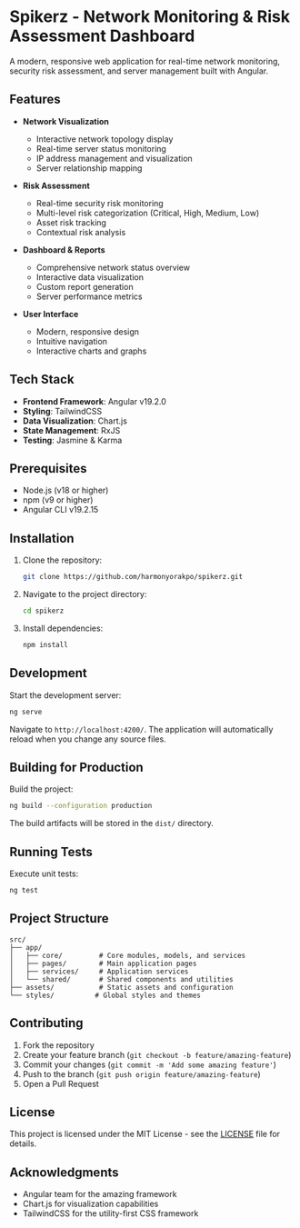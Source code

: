 # Spikerz - Network Monitoring & Risk Assessment Dashboard

A modern, responsive web application for real-time network monitoring, security risk assessment, and server management built with Angular.

## Features

- **Network Visualization**
  - Interactive network topology display
  - Real-time server status monitoring
  - IP address management and visualization
  - Server relationship mapping

- **Risk Assessment**
  - Real-time security risk monitoring
  - Multi-level risk categorization (Critical, High, Medium, Low)
  - Asset risk tracking
  - Contextual risk analysis

- **Dashboard & Reports**
  - Comprehensive network status overview
  - Interactive data visualization
  - Custom report generation
  - Server performance metrics

- **User Interface**
  - Modern, responsive design
  - Intuitive navigation
  - Interactive charts and graphs

## Tech Stack

- **Frontend Framework**: Angular v19.2.0
- **Styling**: TailwindCSS
- **Data Visualization**: Chart.js
- **State Management**: RxJS
- **Testing**: Jasmine & Karma

## Prerequisites

- Node.js (v18 or higher)
- npm (v9 or higher)
- Angular CLI v19.2.15

## Installation

1. Clone the repository:

   ```bash
   git clone https://github.com/harmonyorakpo/spikerz.git
   ```

2. Navigate to the project directory:

   ```bash
   cd spikerz
   ```

3. Install dependencies:
   ```bash
   npm install
   ```

## Development

Start the development server:

```bash
ng serve
```

Navigate to `http://localhost:4200/`. The application will automatically reload when you change any source files.

## Building for Production

Build the project:

```bash
ng build --configuration production
```

The build artifacts will be stored in the `dist/` directory.

## Running Tests

Execute unit tests:

```bash
ng test
```

## Project Structure

```
src/
├── app/
│   ├── core/         # Core modules, models, and services
│   ├── pages/        # Main application pages
│   ├── services/     # Application services
│   └── shared/       # Shared components and utilities
├── assets/           # Static assets and configuration
└── styles/          # Global styles and themes
```

## Contributing

1. Fork the repository
2. Create your feature branch (`git checkout -b feature/amazing-feature`)
3. Commit your changes (`git commit -m 'Add some amazing feature'`)
4. Push to the branch (`git push origin feature/amazing-feature`)
5. Open a Pull Request

## License

This project is licensed under the MIT License - see the [LICENSE](LICENSE) file for details.

## Acknowledgments

- Angular team for the amazing framework
- Chart.js for visualization capabilities
- TailwindCSS for the utility-first CSS framework
